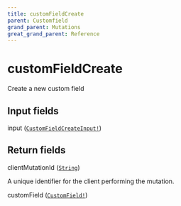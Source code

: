 ```yaml
---
title: customFieldCreate
parent: Customfield
grand_parent: Mutations
great_grand_parent: Reference
---
```


# customFieldCreate

Create a new custom field

## Input fields

<div class="field-entry ">
  <span id="input" class="field-name anchored">input (<code><a href="/docs/reference/input_object/customfieldcreateinput">CustomFieldCreateInput!</a></code>)</span>

  <div class="description-wrapper">

  </div>
</div>

## Return fields

<div class="field-entry ">
  <span id="clientmutationid" class="field-name anchored">clientMutationId (<code><a href="/docs/reference/scalar/string">String</a></code>)</span>

  <div class="description-wrapper">
   <p>A unique identifier for the client performing the mutation.</p>

  </div>
</div>

<div class="field-entry ">
  <span id="customfield" class="field-name anchored">customField (<code><a href="/docs/reference/object/customfield">CustomField!</a></code>)</span>

  <div class="description-wrapper">

  </div>
</div>

